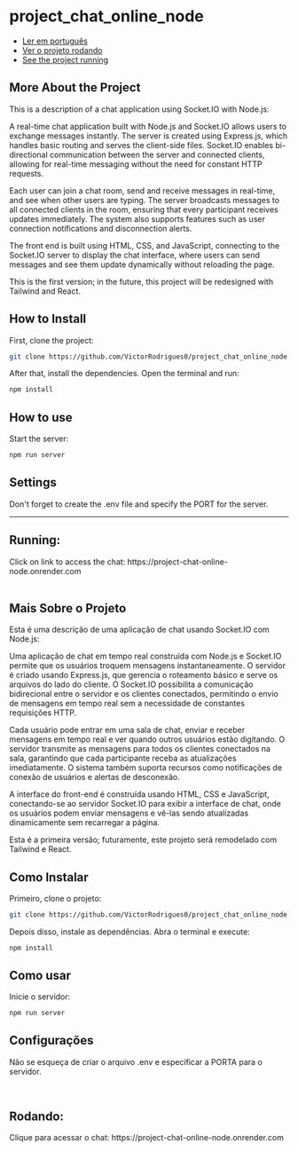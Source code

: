 # project_chat_online_node

<ul>
  <li><a href="#pt-br">Ler em português</a></li>
  <li><a href="#run-pt-br">Ver o projeto rodando</a></li>
  <li><a href="#run-en">See the project running</a></li>
</ul>

## More About the Project

This is a description of a chat application using Socket.IO with Node.js:

A real-time chat application built with Node.js and Socket.IO allows users to exchange messages instantly. The server is created using Express.js, which handles basic routing and serves the client-side files. Socket.IO enables bi-directional communication between the server and connected clients, allowing for real-time messaging without the need for constant HTTP requests.

Each user can join a chat room, send and receive messages in real-time, and see when other users are typing. The server broadcasts messages to all connected clients in the room, ensuring that every participant receives updates immediately. The system also supports features such as user connection notifications and disconnection alerts.

The front end is built using HTML, CSS, and JavaScript, connecting to the Socket.IO server to display the chat interface, where users can send messages and see them update dynamically without reloading the page.

This is the first version; in the future, this project will be redesigned with Tailwind and React.

## How to Install

First, clone the project:

```bash
git clone https://github.com/VictorRodrigues0/project_chat_online_node.git
```

After that, install the dependencies. Open the terminal and run:
```bash
npm install
```
## How to use

Start the server:

```bash
npm run server
```
## Settings

Don't forget to create the .env file and specify the PORT for the server.

<hr>

## Running:

<div id="run-en">Click on link to access the chat: <a hrfe="https://project-chat-online-node.onrender.com" target="_blank">https://project-chat-online-node.onrender.com</a> </div>

<br>

<div id="pt-br">
  
## Mais Sobre o Projeto
</div>

Esta é uma descrição de uma aplicação de chat usando Socket.IO com Node.js:


Uma aplicação de chat em tempo real construída com Node.js e Socket.IO permite que os usuários troquem mensagens instantaneamente. O servidor é criado usando Express.js, que gerencia o roteamento básico e serve os arquivos do lado do cliente. O Socket.IO possibilita a comunicação bidirecional entre o servidor e os clientes conectados, permitindo o envio de mensagens em tempo real sem a necessidade de constantes requisições HTTP.

Cada usuário pode entrar em uma sala de chat, enviar e receber mensagens em tempo real e ver quando outros usuários estão digitando. O servidor transmite as mensagens para todos os clientes conectados na sala, garantindo que cada participante receba as atualizações imediatamente. O sistema também suporta recursos como notificações de conexão de usuários e alertas de desconexão.

A interface do front-end é construída usando HTML, CSS e JavaScript, conectando-se ao servidor Socket.IO para exibir a interface de chat, onde os usuários podem enviar mensagens e vê-las sendo atualizadas dinamicamente sem recarregar a página.

Esta é a primeira versão; futuramente, este projeto será remodelado com Tailwind e React.

## Como Instalar

Primeiro, clone o projeto:

```bash
git clone https://github.com/VictorRodrigues0/project_chat_online_node.git
```
Depois disso, instale as dependências. Abra o terminal e execute:
```terminal
npm install
```
## Como usar

Inicie o servidor:

```bash
npm run server
```
## Configurações

Não se esqueça de criar o arquivo .env e especificar a PORTA para o servidor.

<br>

## Rodando:

<div id="run-pt-br">Clique para acessar o chat: <a hrfe="https://project-chat-online-node.onrender.com" target="_blank">https://project-chat-online-node.onrender.com</a> </div>

